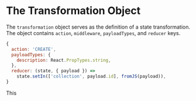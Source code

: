 # The Transformation Object

The `transformation` object serves as the definition of a state transformation. The object contains `action`, `middleware`, `payloadTypes`, and `reducer` keys.

```js
{
  action: 'CREATE',
  payloadTypes: {
    description: React.PropTypes.string,
  },
  reducer: (state, { payload }) =>
    state.setIn(['collection', payload.id], fromJS(payload)),
}
```

This 